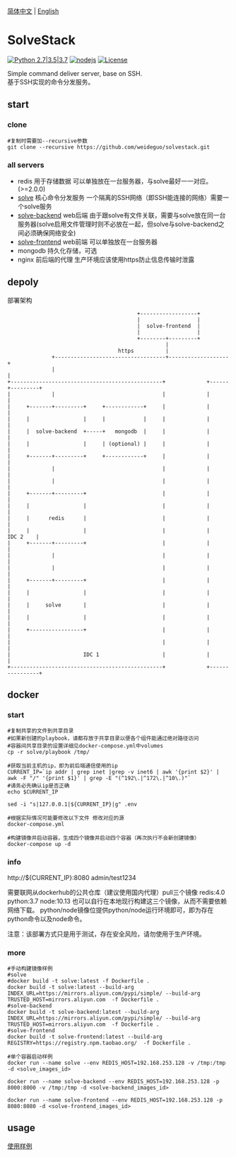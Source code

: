 [简体中文](./README.md) | [English](./README.en.md)

# SolveStack

[![Python 2.7|3.5|3.7](https://img.shields.io/badge/python-2.7%7C3.5%7C3.7-blue.svg)](https://github.com/weideguo/solvestack) 
[![nodejs](https://img.shields.io/badge/nodejs-blue.svg)](https://github.com/weideguo/solvestack) 
[![License](https://img.shields.io/badge/license-MIT-green.svg)](./LICENSE) 


Simple command deliver server, base on SSH.  
基于SSH实现的命令分发服务。


start
--------------
### clone ###
```shell
#复制时需要加--recursive参数
git clone --recursive https://github.com/weideguo/solvestack.git
```

### all servers ###
* redis           用于存储数据 可以单独放在一台服务器，与solve最好一一对应。(>=2.0.0)
* [solve](https://github.com/weideguo/solve)          核心命令分发服务 一个隔离的SSH网络（即SSH能连接的网络）需要一个solve服务
* [solve-backend](https://github.com/weideguo/solve-backend)    web后端 由于跟solve有文件关联，需要与solve放在同一台服务器(solve启用文件管理时则不必放在一起，但solve与solve-backend之间必须确保网络安全)
* [solve-frontend](https://github.com/weideguo/solve-frontend)   web前端 可以单独放在一台服务器
* mongodb          持久化存储，可选
* nginx           前后端的代理 生产环境应该使用https防止信息传输时泄露


depoly
--------------

部署架构
```
                                         +------------------+
                                         |                  |
                                         |  solve-frontend  |
                                         |                  |
                                         +--------+---------+
                                                  |
                                   https          |
              +-----------------------------------+-------------------+
              |                                                       |
+------------------------------------------------+             +------+---------+
|             |                                  |             |                |
|     +-------+---------+     +------------+     |             |                |
|     |                 |     |            |     |             |                |
|     |  solve-backend  +-----+   mongodb  |     |             |                |
|     |                 |     | (optional) |     |             |                |
|     +-------+---------+     +------------+     |             |                |
|             |                                  |             |                |
|             |                                  |             |                |
|     +-------+---------+                        |             |                |
|     |                 |                        |             |                |
|     |      redis      |                        |             |                |
|     |                 |                        |             |       IDC 2    |
|     +-------+---------+                        |             |                |
|             |                                  |             |                |
|             |                                  |             |                |
|     +-------+---------+                        |             |                |
|     |                 |                        |             |                |
|     |     solve       |                        |             |                |
|     |                 |                        |             |                |
|     +-----------------+                        |             |                |
|                                                |             |                |
|                       IDC 1                    |             |                |
+------------------------------------------------+             +----------------+

```

docker
--------------
### start ### 
```
#复制共享的文件到共享目录 
#如果新创建的playbook，请都存放于共享目录以便各个组件能通过绝对路径访问
#容器间共享目录的设置详细见docker-compose.yml中volumes
cp -r solve/playbook /tmp/

#获取当前主机的ip，即为前后端通信使用的ip
CURRENT_IP=`ip addr | grep inet |grep -v inet6 | awk '{print $2}' | awk -F "/" '{print $1}' | grep -E "(^192\.|^172\.|^10\.)"`
#请务必先确认ip是否正确
echo $CURRENT_IP

sed -i "s|127.0.0.1|${CURRENT_IP}|g" .env

#根据实际情况可能要修改以下文件 修改对应的源
docker-compose.yml

#构建镜像并启动容器，生成四个镜像并启动四个容器（再次执行不会新创建镜像）
docker-compose up -d
```

### info ###
http://${CURRENT_IP}:8080    admin/test1234

需要联网从dockerhub的公共仓库（建议使用国内代理）pull三个镜像 redis:4.0  python:3.7  node:10.13
也可以自行在本地现行构建这三个镜像，从而不需要依赖网络下载。 
python/node镜像位提供python/node运行环境即可，即为存在python命令以及node命令。

注意：该部署方式只是用于测试，存在安全风险，请勿使用于生产环境。


### more ###
```
#手动构建镜像样例
#solve
#docker build -t solve:latest -f Dockerfile .
docker build -t solve:latest --build-arg INDEX_URL=https://mirrors.aliyun.com/pypi/simple/ --build-arg TRUSTED_HOST=mirrors.aliyun.com  -f Dockerfile .      
#solve-backend
docker build -t solve-backend:latest --build-arg INDEX_URL=https://mirrors.aliyun.com/pypi/simple/ --build-arg TRUSTED_HOST=mirrors.aliyun.com  -f Dockerfile .
#solve-frontend
docker build -t solve-frontend:latest --build-arg REGISTRY=https://registry.npm.taobao.org/  -f Dockerfile .
```

```
#单个容器启动样例
docker run --name solve --env REDIS_HOST=192.168.253.128 -v /tmp:/tmp -d <solve_images_id>

docker run --name solve-backend --env REDIS_HOST=192.168.253.128 -p 8000:8000 -v /tmp:/tmp -d <solve-backend_images_id>

docker run --name solve-frontend --env REDIS_HOST=192.168.253.128 -p 8080:8080 -d <solve-frontend_images_id>

```


usage
--------------

[使用样例](./doc/)


